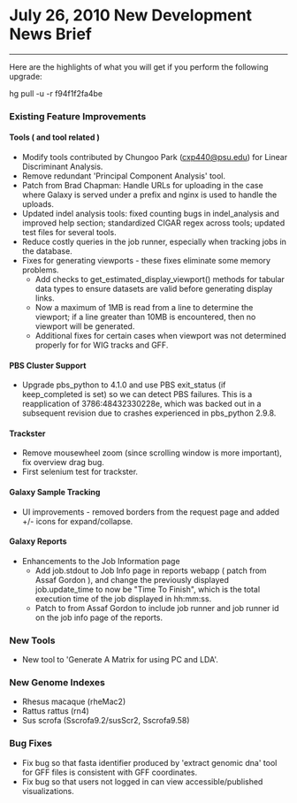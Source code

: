 # July 26, 2010 New Development News Brief

----

Here are the highlights of what you will get if you perform the following upgrade:

hg pull -u -r f94f1f2fa4be

### Existing Feature Improvements

#### Tools ( and tool related )

* Modify tools contributed by Chungoo Park (cxp440@psu.edu) for Linear Discriminant Analysis.
* Remove redundant 'Principal Component Analysis' tool.
* Patch from Brad Chapman: Handle URLs for uploading in the case where Galaxy is served under a prefix and nginx is used to handle the uploads.
* Updated indel analysis tools: fixed counting bugs in indel_analysis and improved help section; standardized CIGAR regex across tools; updated test files for several tools.
* Reduce costly queries in the job runner, especially when tracking jobs in the database.
* Fixes for generating viewports - these fixes eliminate some memory problems.
  * Add checks to get_estimated_display_viewport() methods for tabular data types to ensure datasets are valid before generating display links.
  * Now a maximum of 1MB is read from a line to determine the viewport; if a line greater than 10MB is encountered, then no viewport will be generated.
  * Additional fixes for certain cases when viewport was not determined properly for for WIG tracks and GFF.

#### PBS Cluster Support

* Upgrade pbs_python to 4.1.0 and use PBS exit_status (if keep_completed is set) so we can detect PBS failures.  This is a reapplication of 3786:48432330228e, which was backed out in a subsequent revision due to crashes experienced in pbs_python 2.9.8.

#### Trackster

* Remove mousewheel zoom (since scrolling window is more important), fix overview drag bug.
* First selenium test for trackster.

#### Galaxy Sample Tracking

* UI improvements - removed borders from the request page and added +/- icons for expand/collapse.

#### Galaxy Reports

* Enhancements to the Job Information page
  * Add job.stdout to Job Info page in reports webapp ( patch from Assaf Gordon ), and change the previously displayed job.update_time to now be "Time To Finish", which is the total execution time of the job displayed in hh:mm:ss.
  * Patch to from Assaf Gordon to include job runner and job runner id on the job info page of the reports.

### New Tools

* New tool to 'Generate A Matrix for using PC and LDA'.

### New Genome Indexes

* Rhesus macaque (rheMac2)
* Rattus rattus (rn4)
* Sus scrofa (Sscrofa9.2/susScr2, Sscrofa9.58)

### Bug Fixes

* Fix bug so that fasta identifier produced by 'extract genomic dna' tool for GFF files is consistent with GFF coordinates.
* Fix bug so that users not logged in can view accessible/published visualizations.
